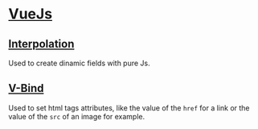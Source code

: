 # [VueJs](https://vuejs.org/)

## [Interpolation](https://vuejs.org/v2/guide/syntax.html#Text)

Used to create dinamic fields with pure Js.

## [V-Bind](https://vuejs.org/v2/api/#v-bind)

Used to set html tags attributes, like the value of the `href` for a link or the
value of the `src` of an image for example.